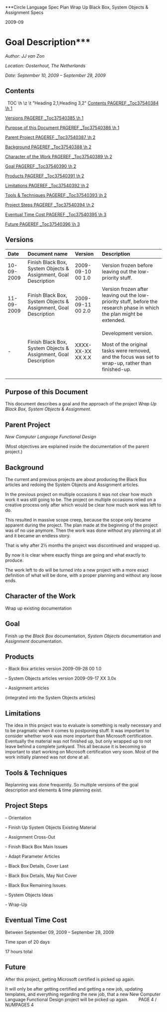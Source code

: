 ﻿
***Circle Language Spec Plan
Wrap Up Black Box, System Objects & Assignment Specs

2009-09

Goal Description***
====================================================


*Author: JJ van Zon*

*Location: Oosterhout, The Netherlands*

*Date: September 10, 2009 – September 28, 2009*

## **Contents**
` `TOC \h \z \t "Heading 2,1,Heading 3,2" [Contents	 PAGEREF _Toc37540384 \h 1](#_Toc37540384)

[Versions	 PAGEREF _Toc37540385 \h 1](#_Toc37540385)

[Purpose of this Document	 PAGEREF _Toc37540386 \h 1](#_Toc37540386)

[Parent Project	 PAGEREF _Toc37540387 \h 2](#_Toc37540387)

[Background	 PAGEREF _Toc37540388 \h 2](#_Toc37540388)

[Character of the Work	 PAGEREF _Toc37540389 \h 2](#_Toc37540389)

[Goal	 PAGEREF _Toc37540390 \h 2](#_Toc37540390)

[Products	 PAGEREF _Toc37540391 \h 2](#_Toc37540391)

[Limitations	 PAGEREF _Toc37540392 \h 2](#_Toc37540392)

[Tools & Techniques	 PAGEREF _Toc37540393 \h 2](#_Toc37540393)

[Project Steps	 PAGEREF _Toc37540394 \h 2](#_Toc37540394)

[Eventual Time Cost	 PAGEREF _Toc37540395 \h 3](#_Toc37540395)

[Future	 PAGEREF _Toc37540396 \h 3](#_Toc37540396)


## **Versions**

|**Date**|**Document name**|**Version**|**Description**|
| :- | :- | :- | :- |
|10-09-2009|Finish Black Box, System Objects & Assignment, Goal Description|2009-09-10 00  1.0|Version frozen before leaving out the low-priority stuff.|
|11-09-2009|Finish Black Box, System Objects & Assignment, Goal Description|2009-09-11 00  2.0|Version frozen after leaving out the low-priority stuff, before the research phase in which the plan might be extended.|
|-|Finish Black Box, System Objects & Assignment, Goal Description|XXXX-XX-XX XX  X.X|<p>Development version.</p><p>Most of the original tasks were removed, and the focus was set to wrap-up, rather than finished-up.</p>|

## **Purpose of this Document**
This document describes a goal and the approach of the project *Wrap Up Black Box, System Objects & Assignment*.
## **Parent Project**
*New Computer Language Functional Design*

(Most objectives are explained inside the documentation of the parent project.)
## **Background**
The current and previous projects are about producing the Black Box articles and redoing the System Objects and Assignment articles.

In the previous project on multiple occasions it was not clear how much work it was still going to be. The project on multiple occasions relied on a creative process only after which would be clear how much work was left to do.

This resulted in massive scope creep, because the scope only became apparent during the project. The plan made at the beginning of the project was of no use anymore. Then the work was done without any planning at all and it became an endless story.

That is why after 2½ months the project was discontinued and wrapped up.

By now it is clear where exactly things are going and what exactly to produce.

The work left to do will be turned into a new project with a more exact definition of what will be done, with a proper planning and without any loose ends.
## **Character of the Work**
Wrap up existing documentation
## **Goal**
Finish up the *Black Box* documentation, *System Objects* documentation and *Assignment* documentation.
## **Products**
\- Black Box articles  version  2009-09-28 00  1.0

\- System Objects articles  version  2009-09-17 XX  3.0x

\- Assignment articles

(integrated into the System Objects articles)
## **Limitations**
The idea in this project was to evaluate is something is really necessary and to be pragmatic when it comes to postponing stuff. It was important to consider whether work was more important than Microsoft certification. Eventually the material was not finished up, but only wrapped up to not leave behind a complete junkyard. This all because it is becoming so important to start working on Microsoft certification very soon. Most of the work initially planned was not done at all.
## **Tools & Techniques**
Replanning was done frequently. So multiple versions of the goal description and elements & time planning exist.
## **Project Steps**
\- Orientation

\- Finish Up System Objects Existing Material

\- Assignment Cross-Out

\- Finish Black Box Main Issues

\- Adapt Parameter Articles

\- Black Box Details, Cover Last

\- Black Box Details, May Not Cover

\- Black Box Remaining Issues

\- System Objects Ideas

\- Wrap-Up
## **Eventual Time Cost**
Between September 09, 2009 – September 28, 2009 

Time span of 20 days

17 hours total
## **Future**
After this project, getting Microsoft certified is picked up again.

It will only be after getting certified and getting a new job, updating templates, and everything regarding the new job, that a new New Computer Language Functional Design project will be picked up again.
`	 `PAGE 4 /  NUMPAGES 4
